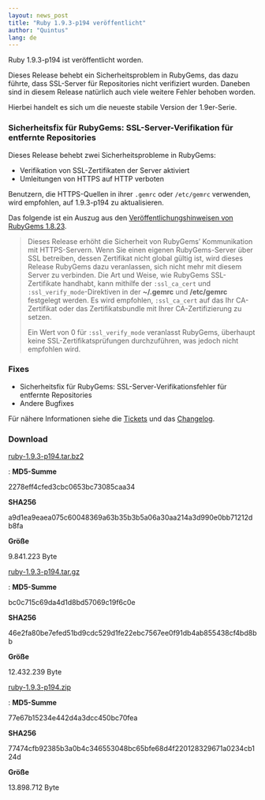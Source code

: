```yaml
---
layout: news_post
title: "Ruby 1.9.3-p194 veröffentlicht"
author: "Quintus"
lang: de
---
```


Ruby 1.9.3-p194 ist veröffentlicht worden.

Dieses Release behebt ein Sicherheitsproblem in RubyGems, das dazu
führte, dass SSL-Server für Repositories nicht verifiziert wurden.
Daneben sind in diesem Release natürlich auch viele weitere Fehler
behoben worden.

Hierbei handelt es sich um die neueste stabile Version der 1.9er-Serie.

### Sicherheitsfix für RubyGems: SSL-Server-Verifikation für entfernte Repositories

Dieses Release behebt zwei Sicherheitsprobleme in RubyGems:

* Verifikation von SSL-Zertifikaten der Server aktiviert
* Umleitungen von HTTPS auf HTTP verboten

Benutzern, die HTTPS-Quellen in ihrer `.gemrc` oder `/etc/gemrc`
verwenden, wird empfohlen, auf 1.9.3-p194 zu aktualisieren.

Das folgende ist ein Auszug aus den [Veröffentlichungshinweisen von
RubyGems 1.8.23][1].

> Dieses Release erhöht die Sicherheit von RubyGems’ Kommunikation mit
> HTTPS-Servern. Wenn Sie einen eigenen RubyGems-Server über SSL
> betreiben, dessen Zertifikat nicht global gültig ist, wird dieses
> Release RubyGems dazu veranlassen, sich nicht mehr mit diesem Server
> zu verbinden.
> Die Art und Weise, wie RubyGems SSL-Zertifikate handhabt, kann
> mithilfe der `:ssl_ca_cert` und `:ssl_verify_mode`-Direktiven in der
> **~/.gemrc** und **/etc/gemrc** festgelegt werden. Es wird empfohlen,
> `:ssl_ca_cert` auf das Ihr CA-Zertifikat oder das Zertifikatsbundle
> mit Ihrer CA-Zertifizierung zu setzen.
>
> Ein Wert von 0 für `:ssl_verify_mode` veranlasst RubyGems, überhaupt
> keine SSL-Zertifikatsprüfungen durchzuführen, was jedoch nicht
> empfohlen wird.

### Fixes

* Sicherheitsfix für RubyGems: SSL-Server-Verifikationsfehler für
  entfernte Repositories
* Andere Bugfixes

Für nähere Informationen siehe die [Tickets][2] und das [Changelog][3].

### Download

[ruby-1.9.3-p194.tar.bz2][4]

: **MD5-Summe**

  2278eff4cfed3cbc0653bc73085caa34

  **SHA256**

  a9d1ea9eaea075c60048369a63b35b3b5a06a30aa214a3d990e0bb71212db8fa

  **Größe**

  9\.841.223 Byte

[ruby-1.9.3-p194.tar.gz][5]

: **MD5-Summe**

  bc0c715c69da4d1d8bd57069c19f6c0e

  **SHA256**

  46e2fa80be7efed51bd9cdc529d1fe22ebc7567ee0f91db4ab855438cf4bd8bb

  **Größe**

  12\.432.239 Byte

[ruby-1.9.3-p194.zip][6]

: **MD5-Summe**

  77e67b15234e442d4a3dcc450bc70fea

  **SHA256**

  77474cfb92385b3a0b4c346553048bc65bfe68d4f220128329671a0234cb124d

  **Größe**

  13\.898.712 Byte



[1]: https://github.com/rubygems/rubygems/blob/1.8/History.txt
[2]: https://bugs.ruby-lang.org/projects/ruby-193/issues?set_filter=1&amp;status_id=5
[3]: https://svn.ruby-lang.org/repos/ruby/tags/v1_9_3_194/ChangeLog
[4]: https://cache.ruby-lang.org/pub/ruby/1.9/ruby-1.9.3-p194.tar.bz2
[5]: https://cache.ruby-lang.org/pub/ruby/1.9/ruby-1.9.3-p194.tar.gz
[6]: https://cache.ruby-lang.org/pub/ruby/1.9/ruby-1.9.3-p194.zip
